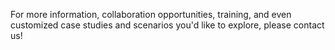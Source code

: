 For more information, collaboration opportunities, training, and even customized case studies and scenarios you'd like to explore, please contact us!